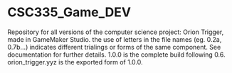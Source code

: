 # CSC335_Game_DEV
Repository for all versions of the computer science project: Orion Trigger, made in GameMaker Studio.
the use of letters in the file names (eg. 0.2a, 0.7b...) indicates different trialings or forms of the same component. See documentation for further details.
1.0.0 is the complete build following 0.6. orion_trigger.yyz is the exported form of 1.0.0.

